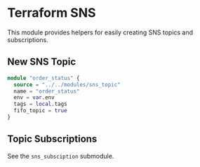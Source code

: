 # Terraform SNS

This module provides helpers for easily creating SNS topics and subscriptions.

## New SNS Topic

```terraform
module "order_status" {
  source = "../../modules/sns_topic"
  name = "order_status"
  env = var.env
  tags = local.tags
  fifo_topic = true
}
```

## Topic Subscriptions

See the `sns_subsciption` submodule.

```terraform
```